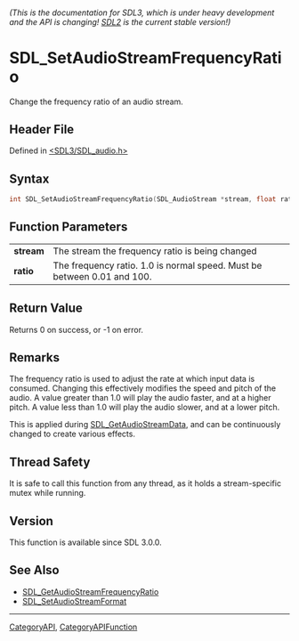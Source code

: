 ###### (This is the documentation for SDL3, which is under heavy development and the API is changing! [SDL2](https://wiki.libsdl.org/SDL2/) is the current stable version!)
# SDL_SetAudioStreamFrequencyRatio

Change the frequency ratio of an audio stream.

## Header File

Defined in [<SDL3/SDL_audio.h>](https://github.com/libsdl-org/SDL/blob/main/include/SDL3/SDL_audio.h)

## Syntax

```c
int SDL_SetAudioStreamFrequencyRatio(SDL_AudioStream *stream, float ratio);

```

## Function Parameters

|                |                                                                         |
| -------------- | ----------------------------------------------------------------------- |
| **stream**     | The stream the frequency ratio is being changed                         |
| **ratio**      | The frequency ratio. 1.0 is normal speed. Must be between 0.01 and 100. |

## Return Value

Returns 0 on success, or -1 on error.

## Remarks

The frequency ratio is used to adjust the rate at which input data is
consumed. Changing this effectively modifies the speed and pitch of the
audio. A value greater than 1.0 will play the audio faster, and at a higher
pitch. A value less than 1.0 will play the audio slower, and at a lower
pitch.

This is applied during [SDL_GetAudioStreamData](SDL_GetAudioStreamData),
and can be continuously changed to create various effects.

## Thread Safety

It is safe to call this function from any thread, as it holds a
stream-specific mutex while running.

## Version

This function is available since SDL 3.0.0.

## See Also

- [SDL_GetAudioStreamFrequencyRatio](SDL_GetAudioStreamFrequencyRatio)
- [SDL_SetAudioStreamFormat](SDL_SetAudioStreamFormat)

----
[CategoryAPI](CategoryAPI), [CategoryAPIFunction](CategoryAPIFunction)

